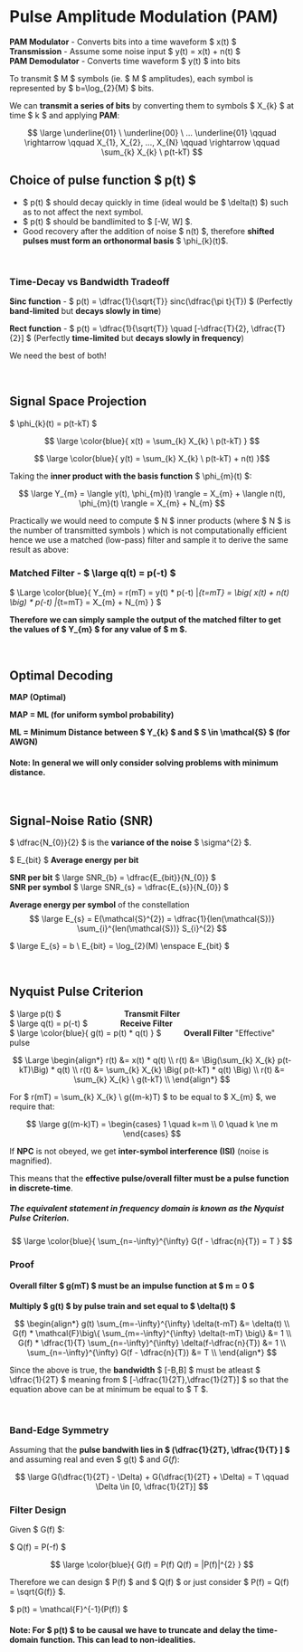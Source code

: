 # Pulse Amplitude Modulation (PAM)

**PAM Modulator** - Converts bits into a time waveform $ x(t) $ </br>
**Transmission** - Assume some noise input $ y(t) = x(t) + n(t) $ </br>
**PAM Demodulator** - Converts time waveform $ y(t) $ into bits </br>

To transmit $ M $ symbols (ie. $ M $ amplitudes), each symbol is represented by $ b=\log_{2}{M} $ bits.

We can **transmit a series of bits** by converting them to symbols $ X_{k} $ at time $ k $ and applying **PAM**:

$$ \large \underline{01} \ \underline{00} \ ... \underline{01} \qquad \rightarrow \qquad X_{1}, X_{2}, ..., X_{N} \qquad \rightarrow \qquad \sum_{k} X_{k} \ p(t-kT) $$

## Choice of pulse function $ p(t) $

- $ p(t) $ should decay quickly in time (ideal would be $ \delta(t) $) such as to not affect the next symbol.
- $ p(t) $ should be bandlimited to $ [-W, W] $.
- Good recovery after the addition of noise $ n(t) $, therefore **shifted pulses must form an orthonormal basis** $ \phi_{k}(t)$.

</br>

### Time-Decay vs Bandwidth Tradeoff

**Sinc function** - $ p(t) = \dfrac{1}{\sqrt{T}} sinc(\dfrac{\pi t}{T}) $ (Perfectly **band-limited** but **decays slowly in time**)

**Rect function** - $ p(t) = \dfrac{1}{\sqrt{T}} \quad [-\dfrac{T}{2}, \dfrac{T}{2}] $ (Perfectly **time-limited** but **decays slowly in frequency**)

We need the best of both!

</br>

## Signal Space Projection
$ \phi_{k}(t) = p(t-kT) $

$$ \large \color{blue}{ x(t) = \sum_{k} X_{k} \ p(t-kT) } $$

$$ \large \color{blue}{ y(t) = \sum_{k} X_{k} \ p(t-kT) + n(t) }$$

Taking the **inner product with the basis function** $ \phi_{m}(t) $:

$$ \large Y_{m} = \langle y(t), \phi_{m}(t) \rangle = X_{m} + \langle n(t), \phi_{m}(t) \rangle = X_{m} + N_{m} $$

Practically we would need to compute $ N $ inner products (where $ N $ is the number of transmitted symbols ) which is not computationally efficient hence we use a matched (low-pass) filter and sample it to derive the same result as above:

### Matched Filter - $ \large q(t) = p(-t) $

$ \Large \color{blue}{ Y_{m} = r(mT) = y(t) * p(-t) |_{t=mT} = \big( x(t) + n(t) \big) * p(-t) |_{t=mT} = X_{m} + N_{m} } $

**Therefore we can simply sample the output of the matched filter to get the values of $ Y_{m} $ for any value of $ m $.**

</br>

## Optimal Decoding

**MAP (Optimal)**

**MAP = ML (for uniform symbol probability)**

**ML = Minimum Distance between $ Y_{k} $ and $ S \in \mathcal{S} $ (for AWGN)**

#### Note: In general we will only consider solving problems with minimum distance.

</br>

## Signal-Noise Ratio (SNR)

$ \dfrac{N_{0}}{2} $ is the **variance of the noise** $ \sigma^{2} $.

$ E_{bit} $ **Average energy per bit** 

**SNR per bit** $ \large SNR_{b} = \dfrac{E_{bit}}{N_{0}} $ </br>
**SNR per symbol** $ \large SNR_{s}  = \dfrac{E_{s}}{N_{0}} $ </br>

**Average energy per symbol** of the constellation
$$ \large E_{s} = E(\mathcal{S}^{2}) = \dfrac{1}{len(\mathcal{S})} \sum_{i}^{len(\mathcal{S})} S_{i}^{2} $$ 

$ \large E_{s} = b \ E_{bit} = \log_{2}(M) \enspace E_{bit} $


</br>

## Nyquist Pulse Criterion

$ \large p(t) $ &emsp; &emsp; &emsp; &emsp; &emsp; &emsp; **Transmit Filter** </br>
$ \large q(t) = p(-t) $ &emsp; &emsp; &emsp; **Receive Filter** </br>
$ \large \color{blue}{ g(t) = p(t) * q(t) } $ &emsp;  &emsp; **Overall Filter** "Effective" pulse </br>

$$ \Large
\begin{align*}
r(t) &= x(t) * q(t) \\
r(t) &= \Big(\sum_{k} X_{k} p(t-kT)\Big) * q(t) \\
r(t) &= \sum_{k} X_{k} \Big( p(t-kT) * q(t) \Big) \\
r(t) &= \sum_{k} X_{k} \ g(t-kT) \\
\end{align*}
$$

For $ r(mT) = \sum_{k} X_{k} \ g((m-k)T) $ to be equal to $ X_{m} $, we require that:

$$ \large g((m-k)T) = \begin{cases} 1 \quad k=m \\ 0 \quad k \ne m \end{cases} $$

If **NPC** is not obeyed, we get **inter-symbol interference (ISI)** (noise is magnified).

This means that the **effective pulse/overall filter must be a pulse function in discrete-time**.

##### The equivalent statement in frequency domain is known as the Nyquist Pulse Criterion. 

$$ \large \color{blue}{ \sum_{n=-\infty}^{\infty} G(f - \dfrac{n}{T}) = T } $$

### Proof
#### Overall filter $ g(mT) $ must be an impulse function at $ m = 0 $
**Multiply $ g(t) $ by pulse train and set equal to $ \delta(t) $**

$$
\begin{align*}
g(t) \sum_{m=-\infty}^{\infty} \delta(t-mT) &= \delta(t) \\
G(f) * \mathcal{F}\big\{ \sum_{m=-\infty}^{\infty} \delta(t-mT) \big\} &= 1 \\
G(f) * \dfrac{1}{T} \sum_{n=-\infty}^{\infty} \delta(f-\dfrac{n}{T}) &= 1 \\
\sum_{n=-\infty}^{\infty} G(f - \dfrac{n}{T}) &= T \\
\end{align*}
$$

Since the above is true, the **bandwidth** $ [-B,B] $ must be atleast $ \dfrac{1}{2T} $ meaning from $ [-\dfrac{1}{2T},\dfrac{1}{2T}] $ so that the equation above can be at minimum be equal to $ T $.

</br>

### Band-Edge Symmetry
Assuming that the **pulse bandwith lies in $ (\dfrac{1}{2T}, \dfrac{1}{T} ] $** and assuming real and even $ g(t) $ and $G(f)$:

$$ \large G(\dfrac{1}{2T} - \Delta) + G(\dfrac{1}{2T} + \Delta) = T \qquad \Delta \in [0, \dfrac{1}{2T}] $$ 


### Filter Design
Given $ G(f) $:

$ Q(f) = P(-f) $

$$ \large \color{blue}{ G(f) = P(f) Q(f) = |P(f)|^{2} } $$

Therefore we can design $ P(f) $ and $ Q(f) $ or just consider $ P(f) = Q(f) = \sqrt{G(f)} $. 

$ p(t) = \mathcal{F}^{-1}(P(f)) $

#### Note: For $ p(t) $ to be causal we have to truncate and delay the time-domain function. This can lead to non-idealities.




